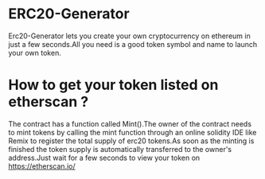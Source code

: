 # ERC20-Generator

Erc20-Generator lets you create your own cryptocurrency on ethereum in just a few seconds.All you need is a good token symbol and name to launch your own token.

# How to get your token listed on etherscan ?

The contract has a function called Mint().The owner of the contract needs to mint tokens by calling the mint function through an online solidity IDE like Remix to register the total supply of erc20 tokens.As soon as the minting is finished the token supply is automatically transferred to the owner's address.Just wait for a few seconds to view your token on https://etherscan.io/ 

